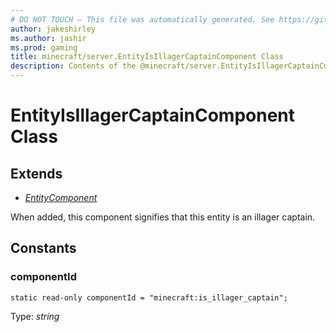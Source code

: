 ```yaml
---
# DO NOT TOUCH — This file was automatically generated. See https://github.com/mojang/minecraftapidocsgenerator to modify descriptions, examples, etc.
author: jakeshirley
ms.author: jashir
ms.prod: gaming
title: minecraft/server.EntityIsIllagerCaptainComponent Class
description: Contents of the @minecraft/server.EntityIsIllagerCaptainComponent class.
---
```

# EntityIsIllagerCaptainComponent Class

## Extends
- [*EntityComponent*](EntityComponent.md)

When added, this component signifies that this entity is an illager captain.

## Constants

### **componentId**
`static read-only componentId = "minecraft:is_illager_captain";`

Type: *string*
